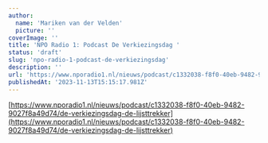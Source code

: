 ```yaml
---
author:
  name: 'Mariken van der Velden'
  picture: ''
coverImage: ''
title: 'NPO Radio 1: Podcast De Verkiezingsdag '
status: 'draft'
slug: 'npo-radio-1-podcast-de-verkiezingsdag'
description: ''
url: 'https://www.nporadio1.nl/nieuws/podcast/c1332038-f8f0-40eb-9482-9027f8a49d74/de-verkiezingsdag-de-lijsttrekker'
publishedAt: '2023-11-13T15:15:17.981Z'
---
```


[https://www.nporadio1.nl/nieuws/podcast/c1332038-f8f0-40eb-9482-9027f8a49d74/de-verkiezingsdag-de-lijsttrekker](https://www.nporadio1.nl/nieuws/podcast/c1332038-f8f0-40eb-9482-9027f8a49d74/de-verkiezingsdag-de-lijsttrekker)

